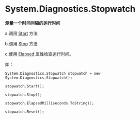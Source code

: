 # System.Diagnostics.Stopwatch

**测量一个时间间隔的运行时间**

a.调用 [Start](http://msdn.microsoft.com/zh-cn/library/system.diagnostics.stopwatch.start(VS.80).aspx) 方法

b.调用 [Stop](http://msdn.microsoft.com/zh-cn/library/system.diagnostics.stopwatch.stop(VS.80).aspx) 方法

c.使用 [Elapsed](http://msdn.microsoft.com/zh-cn/library/system.diagnostics.stopwatch.elapsed(VS.80).aspx) 属性检查运行时间。

如：

`System.Diagnostics.Stopwatch stopwatch = new System.Diagnostics.Stopwatch();`

`stopwatch.Start();`

`stopwatch.Stop();`

`stopwatch.ElapsedMilliseconds.ToString();`

`stopwatch.Reset();`



